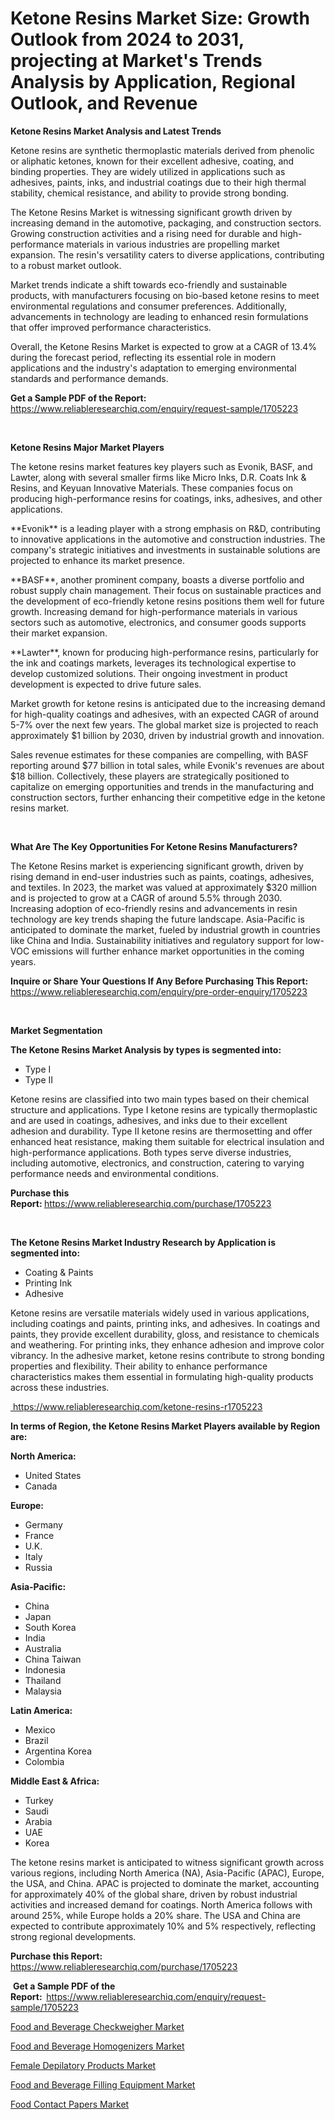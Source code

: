 <p><h1>Ketone Resins Market Size: Growth Outlook from 2024 to 2031, projecting at Market's Trends Analysis by Application, Regional Outlook, and Revenue</h1></p><p><strong>Ketone Resins Market Analysis and Latest Trends</strong></p>
<p><p>Ketone resins are synthetic thermoplastic materials derived from phenolic or aliphatic ketones, known for their excellent adhesive, coating, and binding properties. They are widely utilized in applications such as adhesives, paints, inks, and industrial coatings due to their high thermal stability, chemical resistance, and ability to provide strong bonding.</p><p>The Ketone Resins Market is witnessing significant growth driven by increasing demand in the automotive, packaging, and construction sectors. Growing construction activities and a rising need for durable and high-performance materials in various industries are propelling market expansion. The resin's versatility caters to diverse applications, contributing to a robust market outlook.</p><p>Market trends indicate a shift towards eco-friendly and sustainable products, with manufacturers focusing on bio-based ketone resins to meet environmental regulations and consumer preferences. Additionally, advancements in technology are leading to enhanced resin formulations that offer improved performance characteristics. </p><p>Overall, the Ketone Resins Market is expected to grow at a CAGR of 13.4% during the forecast period, reflecting its essential role in modern applications and the industry's adaptation to emerging environmental standards and performance demands.</p></p>
<p><strong>Get a Sample PDF of the Report:&nbsp;</strong> <a href="https://www.reliableresearchiq.com/enquiry/request-sample/1705223?utm_campaign=1594&utm_medium=2&utm_source=Github&utm_content=ia&utm_term=21102024&utm_id=ketone-resins">https://www.reliableresearchiq.com/enquiry/request-sample/1705223</a></p>
<p>&nbsp;</p>
<p><strong>Ketone Resins Major Market Players</strong></p>
<p><p>The ketone resins market features key players such as Evonik, BASF, and Lawter, along with several smaller firms like Micro Inks, D.R. Coats Ink & Resins, and Keyuan Innovative Materials. These companies focus on producing high-performance resins for coatings, inks, adhesives, and other applications.</p><p>**Evonik** is a leading player with a strong emphasis on R&D, contributing to innovative applications in the automotive and construction industries. The company's strategic initiatives and investments in sustainable solutions are projected to enhance its market presence.</p><p>**BASF**, another prominent company, boasts a diverse portfolio and robust supply chain management. Their focus on sustainable practices and the development of eco-friendly ketone resins positions them well for future growth. Increasing demand for high-performance materials in various sectors such as automotive, electronics, and consumer goods supports their market expansion.</p><p>**Lawter**, known for producing high-performance resins, particularly for the ink and coatings markets, leverages its technological expertise to develop customized solutions. Their ongoing investment in product development is expected to drive future sales.</p><p>Market growth for ketone resins is anticipated due to the increasing demand for high-quality coatings and adhesives, with an expected CAGR of around 5-7% over the next few years. The global market size is projected to reach approximately $1 billion by 2030, driven by industrial growth and innovation.</p><p>Sales revenue estimates for these companies are compelling, with BASF reporting around $77 billion in total sales, while Evonik's revenues are about $18 billion. Collectively, these players are strategically positioned to capitalize on emerging opportunities and trends in the manufacturing and construction sectors, further enhancing their competitive edge in the ketone resins market.</p></p>
<p>&nbsp;</p>
<p><strong>What Are The Key Opportunities For Ketone Resins Manufacturers?</strong></p>
<p><p>The Ketone Resins market is experiencing significant growth, driven by rising demand in end-user industries such as paints, coatings, adhesives, and textiles. In 2023, the market was valued at approximately $320 million and is projected to grow at a CAGR of around 5.5% through 2030. Increasing adoption of eco-friendly resins and advancements in resin technology are key trends shaping the future landscape. Asia-Pacific is anticipated to dominate the market, fueled by industrial growth in countries like China and India. Sustainability initiatives and regulatory support for low-VOC emissions will further enhance market opportunities in the coming years.</p></p>
<p><strong>Inquire or Share Your Questions If Any Before Purchasing This Report:</strong> <a href="https://www.reliableresearchiq.com/enquiry/pre-order-enquiry/1705223?utm_campaign=1594&utm_medium=2&utm_source=Github&utm_content=ia&utm_term=21102024&utm_id=ketone-resins">https://www.reliableresearchiq.com/enquiry/pre-order-enquiry/1705223</a></p>
<p>&nbsp;</p>
<p><strong>Market Segmentation</strong></p>
<p><strong>The Ketone Resins Market Analysis by types is segmented into:</strong></p>
<p><ul><li>Type I</li><li>Type II</li></ul></p>
<p><p>Ketone resins are classified into two main types based on their chemical structure and applications. Type I ketone resins are typically thermoplastic and are used in coatings, adhesives, and inks due to their excellent adhesion and durability. Type II ketone resins are thermosetting and offer enhanced heat resistance, making them suitable for electrical insulation and high-performance applications. Both types serve diverse industries, including automotive, electronics, and construction, catering to varying performance needs and environmental conditions.</p></p>
<p><strong>Purchase this Report:&nbsp;</strong><a href="https://www.reliableresearchiq.com/purchase/1705223?utm_campaign=1594&utm_medium=2&utm_source=Github&utm_content=ia&utm_term=21102024&utm_id=ketone-resins">https://www.reliableresearchiq.com/purchase/1705223</a></p>
<p>&nbsp;</p>
<p><strong>The Ketone Resins Market Industry Research by Application is segmented into:</strong></p>
<p><ul><li>Coating & Paints</li><li>Printing Ink</li><li>Adhesive</li></ul></p>
<p><p>Ketone resins are versatile materials widely used in various applications, including coatings and paints, printing inks, and adhesives. In coatings and paints, they provide excellent durability, gloss, and resistance to chemicals and weathering. For printing inks, they enhance adhesion and improve color vibrancy. In the adhesive market, ketone resins contribute to strong bonding properties and flexibility. Their ability to enhance performance characteristics makes them essential in formulating high-quality products across these industries.</p></p>
<p><a href="https://www.reliableresearchiq.com/ketone-resins-r1705223?utm_campaign=1594&utm_medium=2&utm_source=Github&utm_content=ia&utm_term=21102024&utm_id=ketone-resins">&nbsp;https://www.reliableresearchiq.com/ketone-resins-r1705223</a></p>
<p><strong>In terms of Region, the Ketone Resins Market Players available by Region are:</strong></p>
<p>
    <p> <strong> North America: </strong>
        <ul>
            <li>United States</li>
            <li>Canada</li>
        </ul>
        </p> 
    <p> <strong> Europe: </strong>
        <ul>
            <li>Germany</li>
            <li>France</li>
            <li>U.K.</li>
            <li>Italy</li>
            <li>Russia</li>
        </ul>
        </p> 
    <p> <strong> Asia-Pacific: </strong>
        <ul>
            <li>China</li>
            <li>Japan</li>
            <li>South Korea</li>
            <li>India</li>
            <li>Australia</li>
            <li>China Taiwan</li>
            <li>Indonesia</li>
            <li>Thailand</li>
            <li>Malaysia</li>
        </ul>
        </p> 
    <p> <strong> Latin America: </strong>
        <ul>
            <li>Mexico</li>
            <li>Brazil</li>
            <li>Argentina Korea</li>
            <li>Colombia</li>
        </ul>
        </p> 
    <p> <strong> Middle East & Africa: </strong>
        <ul>
            <li>Turkey</li>
            <li>Saudi</li>
            <li>Arabia</li>
            <li>UAE</li>
            <li>Korea</li>
        </ul>
    </p>
    </p>
<p><p>The ketone resins market is anticipated to witness significant growth across various regions, including North America (NA), Asia-Pacific (APAC), Europe, the USA, and China. APAC is projected to dominate the market, accounting for approximately 40% of the global share, driven by robust industrial activities and increased demand for coatings. North America follows with around 25%, while Europe holds a 20% share. The USA and China are expected to contribute approximately 10% and 5% respectively, reflecting strong regional developments.</p></p>
<p><strong>Purchase this Report: </strong><a href="https://www.reliableresearchiq.com/purchase/1705223?utm_campaign=1594&utm_medium=2&utm_source=Github&utm_content=ia&utm_term=21102024&utm_id=ketone-resins">https://www.reliableresearchiq.com/purchase/1705223</a></p>
<p>&nbsp;<strong>Get a Sample PDF of the Report:&nbsp;&nbsp;</strong><a href="https://www.reliableresearchiq.com/enquiry/request-sample/1705223?utm_campaign=1594&utm_medium=2&utm_source=Github&utm_content=ia&utm_term=21102024&utm_id=ketone-resins">https://www.reliableresearchiq.com/enquiry/request-sample/1705223</a></p>
<p><strong></strong></p>
<p><p><a href="https://www.linkedin.com/pulse/evaluating-food-beverage-checkweigher-market-trends-growth-opportunities-de3je?utm_campaign=1594&utm_medium=2&utm_source=Github&utm_content=ia&utm_term=21102024&utm_id=ketone-resins">Food and Beverage Checkweigher Market</a></p><p><a href="https://www.linkedin.com/pulse/food-beverage-homogenizers-market-maturity-analysis-regional-tilae?utm_campaign=1594&utm_medium=2&utm_source=Github&utm_content=ia&utm_term=21102024&utm_id=ketone-resins">Food and Beverage Homogenizers Market</a></p><p><a href="https://www.linkedin.com/pulse/global-female-depilatory-products-industry-research-report-ao8af?utm_campaign=1594&utm_medium=2&utm_source=Github&utm_content=ia&utm_term=21102024&utm_id=ketone-resins">Female Depilatory Products Market</a></p><p><a href="https://www.linkedin.com/pulse/emerging-trends-food-beverage-filling-equipment-market-detailed-qvaze?utm_campaign=1594&utm_medium=2&utm_source=Github&utm_content=ia&utm_term=21102024&utm_id=ketone-resins">Food and Beverage Filling Equipment Market</a></p><p><a href="https://www.linkedin.com/pulse/in-depth-food-contact-papers-market-review-size-share-49cagr-3qpef?utm_campaign=1594&utm_medium=2&utm_source=Github&utm_content=ia&utm_term=21102024&utm_id=ketone-resins">Food Contact Papers Market</a></p></p>